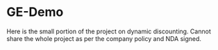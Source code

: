 # GE-Demo
Here is the small portion of the project on dynamic discounting.
Cannot share the whole project as per the company policy and NDA signed.
